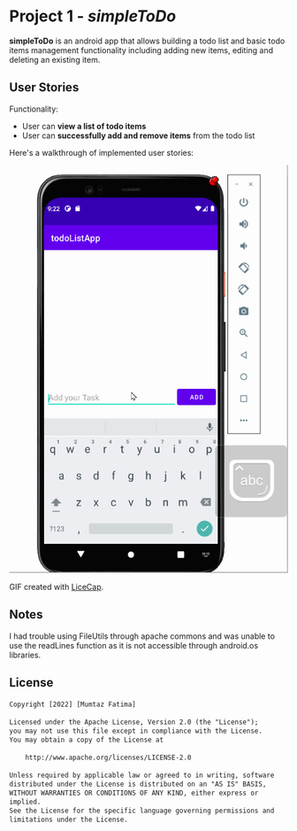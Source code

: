 # Project 1 - *simpleToDo*

**simpleToDo** is an android app that allows building a todo list and basic todo items management functionality including adding new items, editing and deleting an existing item.

## User Stories

Functionality: 
* User can **view a list of todo items**
* User can **successfully add and remove items** from the todo list


Here's a walkthrough of implemented user stories:

<img src='simpleToDo.gif' title='Video Walkthrough' width='' alt='Video Walkthrough' />

GIF created with [LiceCap](http://www.cockos.com/licecap/).

## Notes

I had trouble using FileUtils through apache commons and was unable to use the readLines function as it is not accessible through android.os libraries. 
## License

    Copyright [2022] [Mumtaz Fatima]

    Licensed under the Apache License, Version 2.0 (the "License");
    you may not use this file except in compliance with the License.
    You may obtain a copy of the License at

        http://www.apache.org/licenses/LICENSE-2.0

    Unless required by applicable law or agreed to in writing, software
    distributed under the License is distributed on an "AS IS" BASIS,
    WITHOUT WARRANTIES OR CONDITIONS OF ANY KIND, either express or implied.
    See the License for the specific language governing permissions and
    limitations under the License.
